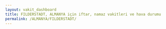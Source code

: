 ```yaml
---
layout: vakit_dashboard
title: FILDERSTADT, ALMANYA için iftar, namaz vakitleri ve hava durumu - ilçe/eyalet seç
permalink: /ALMANYA/FILDERSTADT/
---
```


<script type="text/javascript">
  var GLOBAL_COUNTRY = 'ALMANYA';
  var GLOBAL_CITY = 'FILDERSTADT';
  var GLOBAL_STATE = '';
  var lat = 72;
  var lon = 21;
</script>
